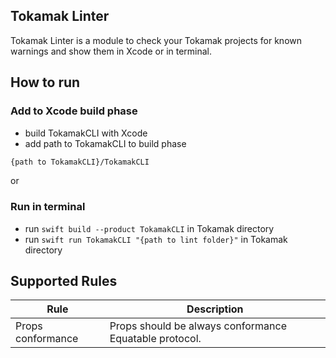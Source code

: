 ## Tokamak Linter

Tokamak Linter is a module to check your Tokamak projects for known warnings
and show them in Xcode or in terminal.

## How to run

### Add to Xcode build phase

- build TokamakCLI with Xcode
- add path to TokamakCLI to build phase

```bash
{path to TokamakCLI}/TokamakCLI
```

or

### Run in terminal

- run `swift build --product TokamakCLI` in Tokamak directory
- run `swift run TokamakCLI "{path to lint folder}"` in Tokamak directory

## Supported Rules

| Rule              | Description                                            |
| ----------------- | ------------------------------------------------------ |
| Props conformance | Props should be always conformance Equatable protocol. |
